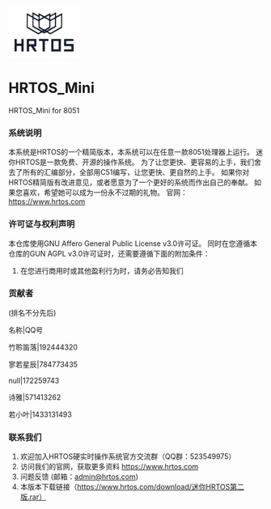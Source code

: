 ![](https://github.com/HRTOS/HRTOS_Mini/raw/master/logo.png)  

# HRTOS_Mini
HRTOS_Mini for 8051

### 系统说明
本系统是HRTOS的一个精简版本，本系统可以在任意一款8051处理器上运行。
迷你HRTOS是一款免费、开源的操作系统。
为了让您更快、更容易的上手，我们舍去了所有的汇编部分，全部用C51编写，让您更快、更自然的上手。
如果你对HRTOS精简版有改进意见，或者愿意为了一个更好的系统而作出自己的奉献。
如果您喜欢，希望她可以成为一份永不过期的礼物。
官网：https://www.hrtos.com

### 许可证与权利声明
本仓库使用GNU Affero General Public License v3.0许可证。
同时在您遵循本仓库的GUN AGPL v3.0许可证时，还需要遵循下面的附加条件：
1. 在您进行商用时或其他盈利行为时，请务必告知我们
### 贡献者
(排名不分先后)

名称|QQ号 

竹聆笛落|192444320 

寥若星辰|784773435 

null|172259743 

诗雅|571413262 

若小叶|1433131493 

### 联系我们
1. 欢迎加入HRTOS硬实时操作系统官方交流群（QQ群：523549975）
2. 访问我们的官网，获取更多资料 https://www.hrtos.com
3. 问题反馈 (邮箱：admin@hrtos.com) 
4. 本版本下载链接（https://www.hrtos.com/download/迷你HRTOS第二版.rar）
